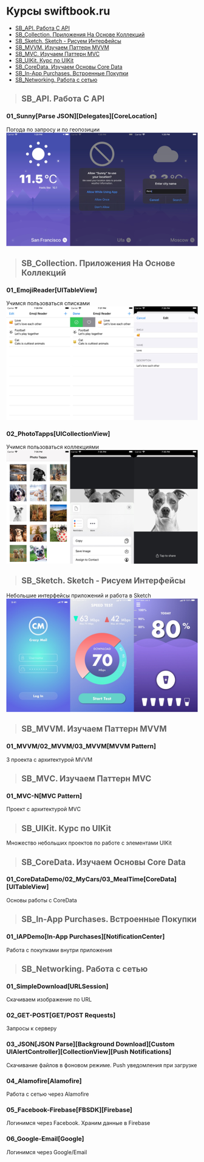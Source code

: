 Курсы swiftbook.ru
=========================

+ [SB_API. Работа С API](#SB_API)
+ [SB_Collection. Приложения На Основе Коллекций](#SB_Collection)
+ [SB_Sketch. Sketch - Рисуем Интерфейсы](#SB_Sketch)
+ [SB_MVVM. Изучаем Паттерн MVVM](#SB_MVVM)
+ [SB_MVС. Изучаем Паттерн MVC](#SB_MVС)
+ [SB_UIKit. Курс по UIKit](#SB_UIKit)
+ [SB_CoreData. Изучаем Основы Core Data](#SB_CoreData)
+ [SB_In-App Purchases. Встроенные Покупки](#SB_IAP)
+ [SB_Networking. Работа с сетью](#SB_Networking)

>## <a name="SB_API"></a> SB_API. Работа С API
### 01_Sunny[Parse JSON][Delegates][CoreLocation]
Погода по запросу и по геопозиции
![Альтернативный текст](https://github.com/MikhailDM/SwiftBook_Projects/blob/master/SB_API/_Screenshots/Sunny/All.jpg)

>## <a name="SB_Collection"></a> SB_Collection. Приложения На Основе Коллекций
### 01_EmojiReader[UITableView]
Учимся пользоваться списками
![Альтернативный текст](https://github.com/MikhailDM/SwiftBook_Projects/blob/master/SB_Collections/_Screenshots/EmojiReader/All.jpg)
### 02_PhotoTapps[UICollectionView]
Учимся пользоваться коллекциями
![Альтернативный текст](https://github.com/MikhailDM/SwiftBook_Projects/blob/master/SB_Collections/_Screenshots/PhotoTapps/All.jpg)

>## <a name="SB_Sketch"></a> SB_Sketch. Sketch - Рисуем Интерфейсы
Небольшие интерфейсы приложений и работа в Sketch
![Альтернативный текст](https://github.com/MikhailDM/SwiftBook_Projects/blob/master/SB_Sketch/_Screenshots/All.jpg)

>## <a name="SB_MVVM"></a> SB_MVVM. Изучаем Паттерн MVVM
### 01_MVVM/02_MVVM/03_MVVM[MVVM Pattern]
3 проекта с архитектурой MVVM

>## <a name="SB_MVС"></a> SB_MVС. Изучаем Паттерн MVC
### 01_MVC-N[MVC Pattern]
Проект с архитектурой MVС

>## <a name="SB_UIKit"></a> SB_UIKit. Курс по UIKit
Множество небольших проектов по работе с элементами UIKit

>## <a name="SB_CoreData"></a> SB_CoreData. Изучаем Основы Core Data
### 01_CoreDataDemo/02_MyCars/03_MealTime[CoreData][UITableView]
Основы работы с CoreData

>## <a name="SB_IAP"></a> SB_In-App Purchases. Встроенные Покупки
### 01_IAPDemo[In-App Purchases][NotificationCenter]
Работа с покупками внутри приложения

>## <a name="SB_Networking"></a> SB_Networking. Работа с сетью
### 01_SimpleDownload[URLSession]
Скачиваем изображение по URL

### 02_GET-POST[GET/POST Requests]
Запросы к серверу

### 03_JSON[JSON Parse][Background Download][Custom UIAlertController][CollectionView][Push Notifications]
Скачивание файлов в фоновом режиме. Push уведомления при загрузке

### 04_Alamofire[Alamofire]
Работа с сетью через Alamofire

### 05_Facebook-Firebase[FBSDK][Firebase]
Логинимся через Facebook. Храним данные в Firebase

### 06_Google-Email[Google]
Логинимся через Google/Email




